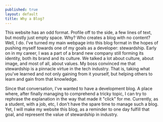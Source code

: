 ```yaml
---
published: true
layout: default
title: Why a Blog?
---
```


This website has an odd format. Profile off to the side, a few lines of text, but mostly just empty space. Why? Who creates	a blog with no content? Well, I do. I've turned my main webpage into this blog format in the hopes of pushing myself towards one of my goals as a developer: stewardship. Early on in my career, I was a part of a brand new company still forming its identity, both its brand and its culture. We talked a lot about culture, about image, and most of all, about values. My boss convinced me that stewardship is a pinnacle virtue in the tech industry. That is, taking what you've learned and not only gaining from it yourself, but helping others to learn and gain from that knowledge.

Since that conversation, I've wanted to have a development blog. A place where, after finally managing to comprehend a tricky topic, I can try to rephrase the explanation in the way that made it "click" for me. Currently, as a student, with a job, etc, I don't have the spare time to manage such a blog. Yet, I will make my website this blog, as a reminder to one day fulfill that goal, and represent the value of stewardship in industry.
